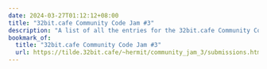 ```yaml
---
date: 2024-03-27T01:12:12+08:00
title: "32bit.cafe Community Code Jam #3"
description: "A list of all the entries for the 32bit.cafe Community Code Jam #3, celebrating its one-year anniversary! Such a joy to participate in and see everyone’s beautiful work."
bookmark_of:
  title: "32bit.cafe Community Code Jam #3"
  url: https://tilde.32bit.cafe/~hermit/community_jam_3/submissions.html
---
```


